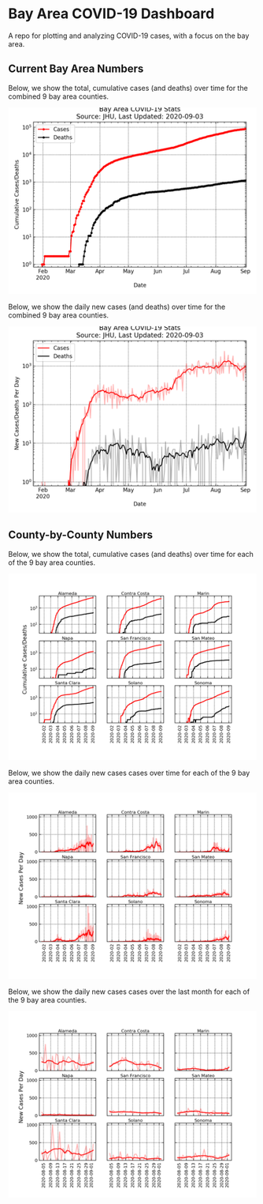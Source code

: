 # Bay Area COVID-19 Dashboard
A repo for plotting and analyzing COVID-19 cases, with a focus on the bay area.

## Current Bay Area Numbers

Below, we show the total, cumulative cases (and deaths) over time for the combined 9 bay area counties.

![Bay Area Cumulative](.travis/current_bay_area_total_cases.png)

Below, we show the daily new cases (and deaths) over time for the combined 9 bay area counties.

![Bay Area Daily](.travis/current_bay_area_new_cases.png)

## County-by-County Numbers

Below, we show the total, cumulative cases (and deaths) over time for each of the 9 bay area counties.

![County Cumulative](.travis/current_county_total_cases.png)

Below, we show the daily new cases cases over time for each of the 9 bay area counties.

![County Daily](.travis/current_county_new_cases.png)

Below, we show the daily new cases cases over the last month for each of the 9 bay area counties.

![County Daily, Recent](.travis/current_county_new_cases_month.png)
